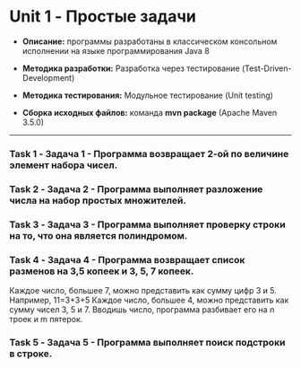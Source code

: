 # Unit 1 - Простые задачи

* **Описание:** программы разработаны в классическом консольном исполнении на языке программирования Java 8

* **Методика разработки:** Разработка через тестирование (Test-Driven-Development)

* **Методика тестирования:** Модульное тестирование (Unit testing)
* **Сборка исходных файлов:** команда **mvn package** (Apache Maven 3.5.0)

___

### Task 1 - Задача 1 - Программа возвращает 2-ой по величине элемент набора чисел.

### Task 2 - Задача 2 - Программа выполняет разложение числа на набор простых множителей.

### Task 3 - Задача 3 - Программа выполняет проверку строки на то, что она является полиндромом.

### Task 4 - Задача 4 - Программа возвращает список разменов на 3,5 копеек и 3, 5, 7 копеек.

Каждое число, большее 7, можно представить как сумму цифр 3 и 5. Например, 11=3+3+5
Каждое число, большее 4, можно представить как сумму чисел 3, 5 и 7.
Вводишь число, программа разбивает его на n троек и m пятерок.

### Task 5 - Задача 5 - Программа выполняет поиск подстроки в строке.
